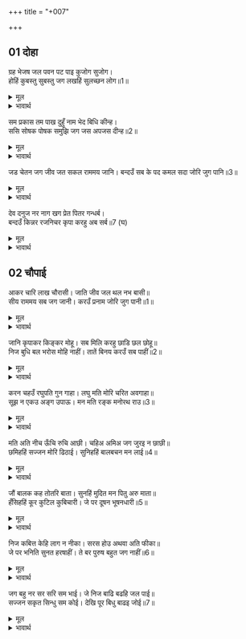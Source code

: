 +++
title = "+007"

+++


## 01 दोहा
ग्रह भेजष जल पवन पट पाइ कुजोग सुजोग।  
होहिं कुबस्तु सुबस्तु जग लखहिं सुलच्छन लोग॥1॥  

<details><summary>मूल</summary>

ग्रह भेजष जल पवन पट पाइ कुजोग सुजोग।  
होहिं कुबस्तु सुबस्तु जग लखहिं सुलच्छन लोग॥1॥  
</details>

<details><summary>भावार्थ</summary>

ग्रह, औषधि, जल, वायु और वस्त्र- ये सब भी कुसङ्ग और सुसङ्ग पाकर संसार में बुरे और भले पदार्थ हो जाते हैं। चतुर एवं विचारशील पुरुष ही इस बात को जान पाते हैं॥1॥  
</details>

सम प्रकास तम पाख दुहुँ नाम भेद बिधि कीन्ह।  
ससि सोषक पोषक समुझि जग जस अपजस दीन्ह॥2॥  

<details><summary>मूल</summary>

सम प्रकास तम पाख दुहुँ नाम भेद बिधि कीन्ह।  
ससि सोषक पोषक समुझि जग जस अपजस दीन्ह॥2॥  
</details>

<details><summary>भावार्थ</summary>

महीने के दोनों पखवाडों में उजियाला और अँधेरा समान ही रहता है, परन्तु विधाता ने इनके नाम में भेद कर दिया है (एक का नाम शुक्ल और दूसरे का नाम कृष्ण रख दिया)। एक को चन्द्रमा का बढाने वाला और दूसरे को उसका घटाने वाला समझकर जगत ने एक को सुयश और दूसरे को अपयश दे दिया॥2॥
</details>


जड चेतन जग जीव जत सकल राममय जानि।
बन्दउँ सब के पद कमल सदा जोरि जुग पानि॥3॥  

<details><summary>मूल</summary>

जड चेतन जग जीव जत सकल राममय जानि।
बन्दउँ सब के पद कमल सदा जोरि जुग पानि॥3॥  
</details>

<details><summary>भावार्थ</summary>

जगत में जितने जड और चेतन जीव हैं, सबको राममय जानकर मैं उन सबके चरणकमलों की सदा दोनों हाथ जोडकर वन्दना करता हूँ॥3॥  
</details>

देव दनुज नर नाग खग प्रेत पितर गन्धर्ब।  
बन्दउँ किन्नर रजनिचर कृपा करहु अब सर्ब॥7 (घ)  

<details><summary>मूल</summary>

देव दनुज नर नाग खग प्रेत पितर गन्धर्ब।  
बन्दउँ किन्नर रजनिचर कृपा करहु अब सर्ब॥7 (घ)  
</details>

<details><summary>भावार्थ</summary>

देवता, दैत्य, मनुष्य, नाग, पक्षी, प्रेत, पितर, गन्धर्व, किन्नर और निशाचर सबको मैं प्रणाम करता हूँ। अब सब मुझ पर कृपा कीजिए॥4॥  
</details>





## 02 चौपाई
आकर चारि लाख चौरासी। जाति जीव जल थल नभ बासी॥  
सीय राममय सब जग जानी। करउँ प्रनाम जोरि जुग पानी॥1॥  

<details><summary>मूल</summary>

आकर चारि लाख चौरासी। जाति जीव जल थल नभ बासी॥  
सीय राममय सब जग जानी। करउँ प्रनाम जोरि जुग पानी॥1॥  
</details>

<details><summary>भावार्थ</summary>

चौरासी लाख योनियों में चार प्रकार के (स्वेदज, अण्डज, उद्भिज्ज, जरायुज) जीव जल, पृथ्वी और आकाश में रहते हैं, उन सबसे भरे हुए इस सारे जगत को श्री सीताराममय जानकर मैं दोनों हाथ जोडकर प्रणाम करता हूँ॥1॥  
</details>

जानि कृपाकर किङ्कर मोहू। सब मिलि करहु छाडि छल छोहू॥  
निज बुधि बल भरोस मोहि नाहीं। तातें बिनय करउँ सब पाहीं॥2॥  

<details><summary>मूल</summary>

जानि कृपाकर किङ्कर मोहू। सब मिलि करहु छाडि छल छोहू॥  
निज बुधि बल भरोस मोहि नाहीं। तातें बिनय करउँ सब पाहीं॥2॥  
</details>

<details><summary>भावार्थ</summary>

मुझको अपना दास जानकर कृपा की खान आप सब लोग मिलकर छल छोडकर कृपा कीजिए। मुझे अपने बुद्धि-बल का भरोसा नहीं है, इसीलिए मैं सबसे विनती करता हूँ॥2॥  
</details>

करन चहउँ रघुपति गुन गाहा। लघु मति मोरि चरित अवगाहा॥  
सूझ न एकउ अङ्ग उपाऊ। मन मति रङ्क मनोरथ राउ॥3॥  

<details><summary>मूल</summary>

करन चहउँ रघुपति गुन गाहा। लघु मति मोरि चरित अवगाहा॥  
सूझ न एकउ अङ्ग उपाऊ। मन मति रङ्क मनोरथ राउ॥3॥  
</details>

<details><summary>भावार्थ</summary>

मैं श्री रघुनाथजी के गुणों का वर्णन करना चाहता हूँ, परन्तु मेरी बुद्धि छोटी है और श्री रामजी का चरित्र अथाह है। इसके लिए मुझे उपाय का एक भी अङ्ग अर्थात्‌ कुछ (लेशमात्र) भी उपाय नहीं सूझता। मेरे मन और बुद्धि कङ्गाल हैं, किन्तु मनोरथ राजा है॥3॥  
</details>

मति अति नीच ऊँचि रुचि आछी। चहिअ अमिअ जग जुरइ न छाछी॥  
छमिहहिं सज्जन मोरि ढिठाई। सुनिहहिं बालबचन मन लाई॥4॥  

<details><summary>मूल</summary>

मति अति नीच ऊँचि रुचि आछी। चहिअ अमिअ जग जुरइ न छाछी॥  
छमिहहिं सज्जन मोरि ढिठाई। सुनिहहिं बालबचन मन लाई॥4॥  
</details>

<details><summary>भावार्थ</summary>

मेरी बुद्धि तो अत्यन्त नीची है और चाह बडी ऊँची है, चाह तो अमृत पाने की है, पर जगत में जुडती छाछ भी नहीं। सज्जन मेरी ढिठाई को क्षमा करेङ्गे और मेरे बाल वचनों को मन लगाकर (प्रेमपूर्वक) सुनेङ्गे॥4॥  
</details>

जौं बालक कह तोतरि बाता। सुनहिं मुदित मन पितु अरु माता॥  
हँसिहहिं कूर कुटिल कुबिचारी। जे पर दूषन भूषनधारी॥5॥  

<details><summary>मूल</summary>

जौं बालक कह तोतरि बाता। सुनहिं मुदित मन पितु अरु माता॥  
हँसिहहिं कूर कुटिल कुबिचारी। जे पर दूषन भूषनधारी॥5॥  
</details>

<details><summary>भावार्थ</summary>

जैसे बालक जब तोतले वचन बोलता है, तो उसके माता-पिता उन्हें प्रसन्न मन से सुनते हैं, किन्तु क्रूर, कुटिल और बुरे विचार वाले लोग जो दूसरों के दोषों को ही भूषण रूप से धारण किए रहते हैं (अर्थात्‌ जिन्हें पराए दोष ही प्यारे लगते हैं), हँसेङ्गे॥5॥  
</details>

निज कबित्त केहि लाग न नीका। सरस होउ अथवा अति फीका॥  
जे पर भनिति सुनत हरषाहीं। ते बर पुरुष बहुत जग नाहीं॥6॥  

<details><summary>मूल</summary>

निज कबित्त केहि लाग न नीका। सरस होउ अथवा अति फीका॥  
जे पर भनिति सुनत हरषाहीं। ते बर पुरुष बहुत जग नाहीं॥6॥  
</details>

<details><summary>भावार्थ</summary>

रसीली हो या अत्यन्त फीकी, अपनी कविता किसे अच्छी नहीं लगती? किन्तु जो दूसरे की रचना को सुनकर हर्षित होते हैं, ऐसे उत्तम पुरुष जगत में बहुत नहीं हैं॥6॥  
</details>

जग बहु नर सर सरि सम भाई। जे निज बाढि बढहि जल पाई॥  
सज्जन सकृत सिन्धु सम कोई। देखि पूर बिधु बाढइ जोई॥7॥  

<details><summary>मूल</summary>

जग बहु नर सर सरि सम भाई। जे निज बाढि बढहि जल पाई॥  
सज्जन सकृत सिन्धु सम कोई। देखि पूर बिधु बाढइ जोई॥7॥  
</details>

<details><summary>भावार्थ</summary>

हे भाई! जगत में तालाबों और नदियों के समान मनुष्य ही अधिक हैं, जो जल पाकर अपनी ही बाढ से बढते हैं (अर्थात्‌ अपनी ही उन्नति से प्रसन्न होते हैं)। समुद्र सा तो कोई एक बिरला ही सज्जन होता है, जो चन्द्रमा को पूर्ण देखकर (दूसरों का उत्कर्ष देखकर) उमड पडता है॥7॥  
</details>

<div class="audioEmbed"  caption="AIR-वाचनम्" src="https://archive
.org/download/rAmcharitmAnas-AIR/EPI-006.mp3"></div>